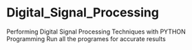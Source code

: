 # Digital_Signal_Processing
Performing Digital Signal Processing Techniques with PYTHON Programming
Run all the programes for accurate results
